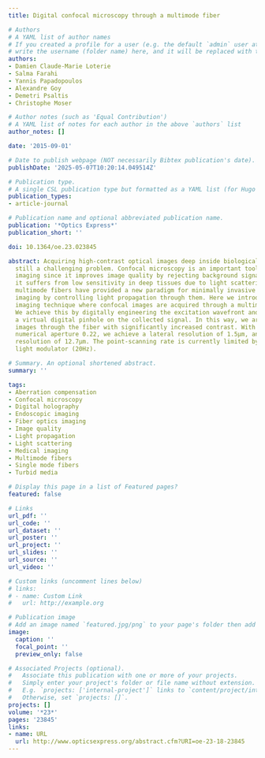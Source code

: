 ```yaml
---
title: Digital confocal microscopy through a multimode fiber

# Authors
# A YAML list of author names
# If you created a profile for a user (e.g. the default `admin` user at `content/authors/admin/`), 
# write the username (folder name) here, and it will be replaced with their full name and linked to their profile.
authors:
- Damien Claude-Marie Loterie
- Salma Farahi
- Yannis Papadopoulos
- Alexandre Goy
- Demetri Psaltis
- Christophe Moser

# Author notes (such as 'Equal Contribution')
# A YAML list of notes for each author in the above `authors` list
author_notes: []

date: '2015-09-01'

# Date to publish webpage (NOT necessarily Bibtex publication's date).
publishDate: '2025-05-07T10:20:14.049514Z'

# Publication type.
# A single CSL publication type but formatted as a YAML list (for Hugo requirements).
publication_types:
- article-journal

# Publication name and optional abbreviated publication name.
publication: '*Optics Express*'
publication_short: ''

doi: 10.1364/oe.23.023845

abstract: Acquiring high-contrast optical images deep inside biological tissues is
  still a challenging problem. Confocal microscopy is an important tool for biomedical
  imaging since it improves image quality by rejecting background signals. However,
  it suffers from low sensitivity in deep tissues due to light scattering. Recently,
  multimode fibers have provided a new paradigm for minimally invasive endoscopic
  imaging by controlling light propagation through them. Here we introduce a combined
  imaging technique where confocal images are acquired through a multimode fiber.
  We achieve this by digitally engineering the excitation wavefront and then applying
  a virtual digital pinhole on the collected signal. In this way, we are able to acquire
  images through the fiber with significantly increased contrast. With a fiber of
  numerical aperture 0.22, we achieve a lateral resolution of 1.5µm, and an axial
  resolution of 12.7µm. The point-scanning rate is currently limited by our spatial
  light modulator (20Hz).

# Summary. An optional shortened abstract.
summary: ''

tags:
- Aberration compensation
- Confocal microscopy
- Digital holography
- Endoscopic imaging
- Fiber optics imaging
- Image quality
- Light propagation
- Light scattering
- Medical imaging
- Multimode fibers
- Single mode fibers
- Turbid media

# Display this page in a list of Featured pages?
featured: false

# Links
url_pdf: ''
url_code: ''
url_dataset: ''
url_poster: ''
url_project: ''
url_slides: ''
url_source: ''
url_video: ''

# Custom links (uncomment lines below)
# links:
# - name: Custom Link
#   url: http://example.org

# Publication image
# Add an image named `featured.jpg/png` to your page's folder then add a caption below.
image:
  caption: ''
  focal_point: ''
  preview_only: false

# Associated Projects (optional).
#   Associate this publication with one or more of your projects.
#   Simply enter your project's folder or file name without extension.
#   E.g. `projects: ['internal-project']` links to `content/project/internal-project/index.md`.
#   Otherwise, set `projects: []`.
projects: []
volume: '*23*'
pages: '23845'
links:
- name: URL
  url: http://www.opticsexpress.org/abstract.cfm?URI=oe-23-18-23845
---
```


